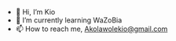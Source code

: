 - 👋 Hi, I’m Kio
- 🌱 I’m currently learning WaZoBia
- 📫 How to reach me, Akolawolekio@gmail.com

<!---
Kio_WTF/Kio_WTF is a ✨ special ✨ repository because its `README.md` (this file) appears on your GitHub profile.
You can click the Preview link to take a look at your changes.
--->
